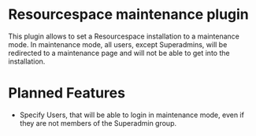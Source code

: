 Resourcespace maintenance plugin
==============

This plugin allows to set a Resourcespace installation to a maintenance mode. In maintenance mode, all users, except Superadmins, will be redirected to a maintenance page and will not be able to get into the installation.

Planned Features
==============

* Specify Users, that will be able to login in maintenance mode, even if they are not members of the Superadmin group.
